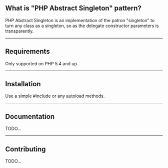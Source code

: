 What is "PHP Abstract Singleton" pattern?
-------------------------------

PHP Abstract Singleton is an implementation of the patron "singleton" to turn any class as
a singleton, so as the delegate constructor parameters is transparently.

------------
Requirements
------------

Only supported on PHP 5.4 and up.

------------
Installation
------------

Use a simple #include or any autoload methods.

-------------
Documentation
-------------

TODO...

------------
Contributing
------------

TODO...
